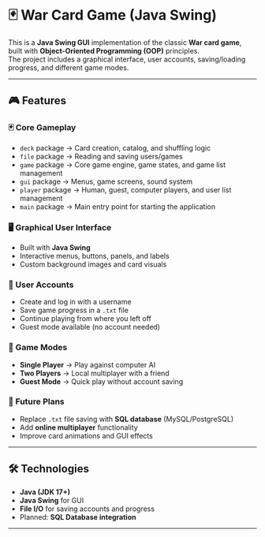 # 🃏 War Card Game (Java Swing)

This is a **Java Swing GUI** implementation of the classic **War card game**, built with **Object-Oriented Programming (OOP)** principles.  
The project includes a graphical interface, user accounts, saving/loading progress, and different game modes.

---

## 🎮 Features

### 🃏 Core Gameplay

- `deck` package → Card creation, catalog, and shuffling logic  
- `file` package → Reading and saving users/games  
- `game` package → Core game engine, game states, and game list management  
- `gui` package → Menus, game screens, sound system  
- `player` package → Human, guest, computer players, and user list management  
- `main` package → Main entry point for starting the application  

### 🖥️ Graphical User Interface

- Built with **Java Swing**
- Interactive menus, buttons, panels, and labels
- Custom background images and card visuals

### 👤 User Accounts

- Create and log in with a username
- Save game progress in a `.txt` file
- Continue playing from where you left off
- Guest mode available (no account needed)

### 🎲 Game Modes

- **Single Player** → Play against computer AI
- **Two Players** → Local multiplayer with a friend
- **Guest Mode** → Quick play without account saving

### 🚀 Future Plans

- Replace `.txt` file saving with **SQL database** (MySQL/PostgreSQL)
- Add **online multiplayer** functionality
- Improve card animations and GUI effects

---

## 🛠️ Technologies

- **Java (JDK 17+)**
- **Java Swing** for GUI
- **File I/O** for saving accounts and progress
- Planned: **SQL Database integration**

---
